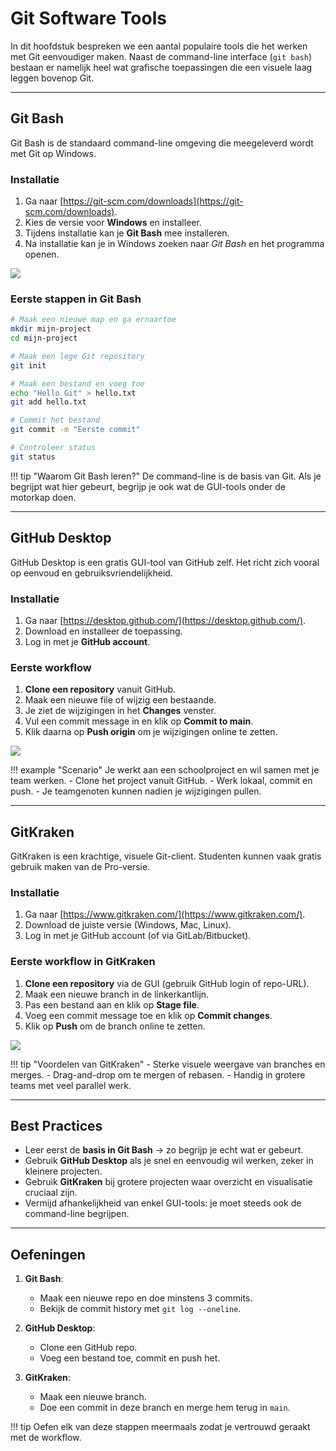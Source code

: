 # Git Software Tools

In dit hoofdstuk bespreken we een aantal populaire tools die het werken met Git eenvoudiger maken.
Naast de command-line interface (`git bash`) bestaan er namelijk heel wat grafische toepassingen
die een visuele laag leggen bovenop Git.

---

## Git Bash

Git Bash is de standaard command-line omgeving die meegeleverd wordt met Git op Windows.

### Installatie
1. Ga naar [https://git-scm.com/downloads](https://git-scm.com/downloads).
2. Kies de versie voor **Windows** en installeer.
3. Tijdens installatie kan je **Git Bash** mee installeren.
4. Na installatie kan je in Windows zoeken naar *Git Bash* en het programma openen.

![](/_resources/images/git_bash_window.png)

### Eerste stappen in Git Bash
```bash
# Maak een nieuwe map en ga ernaartoe
mkdir mijn-project
cd mijn-project

# Maak een lege Git repository
git init

# Maak een bestand en voeg toe
echo "Hello Git" > hello.txt
git add hello.txt

# Commit het bestand
git commit -m "Eerste commit"

# Controleer status
git status
```

!!! tip "Waarom Git Bash leren?"
    De command-line is de basis van Git. Als je begrijpt wat hier gebeurt,
    begrijp je ook wat de GUI-tools onder de motorkap doen.

---

## GitHub Desktop

GitHub Desktop is een gratis GUI-tool van GitHub zelf.
Het richt zich vooral op eenvoud en gebruiksvriendelijkheid.

### Installatie
1. Ga naar [https://desktop.github.com/](https://desktop.github.com/).
2. Download en installeer de toepassing.
3. Log in met je **GitHub account**.

### Eerste workflow
1. **Clone een repository** vanuit GitHub.
2. Maak een nieuwe file of wijzig een bestaande.
3. Je ziet de wijzigingen in het **Changes** venster.
4. Vul een commit message in en klik op **Commit to main**.
5. Klik daarna op **Push origin** om je wijzigingen online te zetten.

![](/_resources/images/github_desktop_install.png)

!!! example "Scenario"
    Je werkt aan een schoolproject en wil samen met je team werken.
    - Clone het project vanuit GitHub.
    - Werk lokaal, commit en push.
    - Je teamgenoten kunnen nadien je wijzigingen pullen.

---

## GitKraken

GitKraken is een krachtige, visuele Git-client. Studenten kunnen vaak gratis gebruik maken van de Pro-versie.

### Installatie
1. Ga naar [https://www.gitkraken.com/](https://www.gitkraken.com/).
2. Download de juiste versie (Windows, Mac, Linux).
3. Log in met je GitHub account (of via GitLab/Bitbucket).

### Eerste workflow in GitKraken
1. **Clone een repository** via de GUI (gebruik GitHub login of repo-URL).
2. Maak een nieuwe branch in de linkerkantlijn.
3. Pas een bestand aan en klik op **Stage file**.
4. Voeg een commit message toe en klik op **Commit changes**.
5. Klik op **Push** om de branch online te zetten.

![](/_resources/images/gitkraken_branches.gif)

!!! tip "Voordelen van GitKraken"
    - Sterke visuele weergave van branches en merges.
    - Drag-and-drop om te mergen of rebasen.
    - Handig in grotere teams met veel parallel werk.

---

## Best Practices

- Leer eerst de **basis in Git Bash** → zo begrijp je echt wat er gebeurt.
- Gebruik **GitHub Desktop** als je snel en eenvoudig wil werken, zeker in kleinere projecten.
- Gebruik **GitKraken** bij grotere projecten waar overzicht en visualisatie cruciaal zijn.
- Vermijd afhankelijkheid van enkel GUI-tools: je moet steeds ook de command-line begrijpen.



---

## Oefeningen

1. **Git Bash**:
   - Maak een nieuwe repo en doe minstens 3 commits.
   - Bekijk de commit history met `git log --oneline`.

2. **GitHub Desktop**:
   - Clone een GitHub repo.
   - Voeg een bestand toe, commit en push het.

3. **GitKraken**:
   - Maak een nieuwe branch.
   - Doe een commit in deze branch en merge hem terug in `main`.

!!! tip
    Oefen elk van deze stappen meermaals zodat je vertrouwd geraakt met de workflow.
